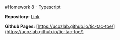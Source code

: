 #Homework 8 - Typescript

**Repository:** [Link](https://github.com/ucozlab/tictactoe)

**Github Pages:** [https://ucozlab.github.io/tic-tac-toe/](https://ucozlab.github.io/tic-tac-toe/)
